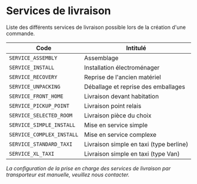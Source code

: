 
# Services de livraison


Liste des différents services de livraison possible lors de la création d'une commande.


Code| Intitulé
---------|----------
`SERVICE_ASSEMBLY`| Assemblage
`SERVICE_INSTALL`| Installation électroménager
`SERVICE_RECOVERY`| Reprise de l'ancien matériel
`SERVICE_UNPACKING`| Déballage et reprise des emballages
`SERVICE_FRONT_HOME`| Livraison devant habitation
`SERVICE_PICKUP_POINT`| Livraison point relais
`SERVICE_SELECTED_ROOM`| Livraison pièce du choix
`SERVICE_SIMPLE_INSTALL`| Mise en service simple
`SERVICE_COMPLEX_INSTALL`| Mise en service complexe
`SERVICE_STANDARD_TAXI`| Livraison simple en taxi (type berline)
`SERVICE_XL_TAXI`| Livraison simple en taxi (type Van)

*La configuration de la prise en charge des services de livraison par transporteur est manuelle, veuillez nous contacter.*